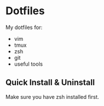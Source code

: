 Dotfiles
========

My dotfiles for:
* vim
* tmux
* zsh
* git
* useful tools

## Quick Install & Uninstall
Make sure you have zsh installed first.

